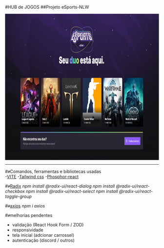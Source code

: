 #HUB de JOGOS
##Projeto eSports-NLW

<img align="center" title="Printscreen" height="480" width="880" src="https://github.com/ur4sh1/HUB-de-JOGOS---NLW-Rocketseat/blob/main/public/printscreen.png" />
<hr>
#<code>#</code>Comandos, ferramentas e bibliotecas usadas<br>
-<a href="https://vitejs.dev">VITE</a>
-<a href="https://tailwindcss.com">Tailwind css</a>
-<a href="https://phosphoricons.com">Phosphor-react</a>

#<code>#</code><a href="https://www.radix-ui.com">Radix</a>
  <i>npm install @radix-ui/react-dialog</i>
  <i>npm install @radix-ui/react-checkbox</i>
  <i>npm install @radix-ui/react-select</i>
  <i>npm install @radix-ui/react-toggle-group</i>

#<code>#</code><a href="https://www.npmjs.com/package/axios">axios</a>
<i>npm i axios</i>

#<code>#</code>melhorias pendentes
<ul>
  <li>validação (React Hook Form / ZOD)</li>
  <li>responsividade</li>
  <li>tela inicial (adcionar carrossel)</li>
  <li>autenticação (discord / outros)</li>
</ul>